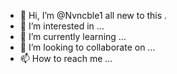 - 👋 Hi, I’m @Nvncble1 all new to this .
- 👀 I’m interested in ...
- 🌱 I’m currently learning ...
- 💞️ I’m looking to collaborate on ...
- 📫 How to reach me ...

<!---
Nvncble1/Nvncble1 is a ✨ special ✨ repository because its `README.md` (this file) appears on your GitHub profile.
You can click the Preview link to take a look at your change
